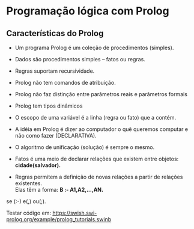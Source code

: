 # Programação lógica com Prolog 
## Características do Prolog
-  Um programa Prolog é um coleção de procedimentos (simples).
-  Dados são procedimentos simples – fatos ou regras.
- Regras suportam recursividade.
- Prolog não tem comandos de atribuição.
- Prolog não faz distinção entre parâmetros reais e parâmetros formais
- Prolog tem tipos dinâmicos
- O escopo de uma variável é a linha (regra ou fato) que a contém.
- A idéia em Prolog é dizer ao computador o quê queremos computar e
não como fazer (DECLARATIVA).
- O algoritmo de unificação (solução) é sempre o mesmo. </br>

- Fatos é uma meio de declarar relações que existem entre objetos:</br>
<b>cidade(salvador).</b></br>
- Regras permitem a definição de novas relações a partir de relações existentes.</br>
Elas têm a forma: <b>B :- A1,A2,...,AN. </b></br>

se (:-) e(,) ou(;).

Testar código em: https://swish.swi-prolog.org/example/prolog_tutorials.swinb
